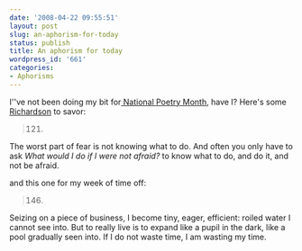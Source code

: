```yaml
---
date: '2008-04-22 09:55:51'
layout: post
slug: an-aphorism-for-today
status: publish
title: An aphorism for today
wordpress_id: '661'
categories:
- Aphorisms
---
```


I''ve not been doing my bit for[ National Poetry Month](http://fnord.phfactor.net/2008/04/10/national-poetry-month/), have I? Here's some [Richardson](http://fnord.phfactor.net/2007/06/17/this-man-is-one-of-my-heros/) to savor:


> 121.
The worst part of fear is not knowing what
to do. And often you only have to ask _What
would I do if I were not afraid?_ to know what to
do, and do it, and not be afraid.


and this one for my week of time off:


> 146.
Seizing on a piece of business, I become tiny,
eager, efficient: roiled water I cannot see into.
But to really live is to expand like a pupil in the
dark, like a pool gradually seen into. If I do
not waste time, I am wasting my time.
